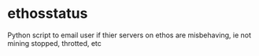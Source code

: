 # ethosstatus
Python script to email user if thier servers on ethos are misbehaving, ie not mining stopped, throtted, etc
